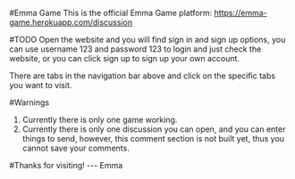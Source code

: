 #Emma Game
This is the official Emma Game platform: https://emma-game.herokuapp.com/discussion

#TODO
Open the website and you will find sign in and sign up options, you can use username 123 and password 123 to login and just check the website, or you can click sign up to sign up your own account.

There are tabs in the navigation bar above and click on the specific tabs you want to visit.

#Warnings
1. Currently there is only one game working.
2. Currently there is only one discussion you can open, and you can enter things to send, however, this comment section is not built yet, thus you cannot save your comments.

#Thanks for visiting! --- Emma